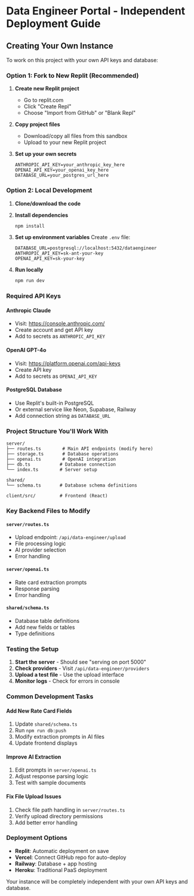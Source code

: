 # Data Engineer Portal - Independent Deployment Guide

## Creating Your Own Instance

To work on this project with your own API keys and database:

### Option 1: Fork to New Replit (Recommended)

1. **Create new Replit project**
   - Go to replit.com
   - Click "Create Repl"
   - Choose "Import from GitHub" or "Blank Repl"

2. **Copy project files**
   - Download/copy all files from this sandbox
   - Upload to your new Replit project

3. **Set up your own secrets**
   ```
   ANTHROPIC_API_KEY=your_anthropic_key_here
   OPENAI_API_KEY=your_openai_key_here
   DATABASE_URL=your_postgres_url_here
   ```

### Option 2: Local Development

1. **Clone/download the code**
2. **Install dependencies**
   ```bash
   npm install
   ```

3. **Set up environment variables**
   Create `.env` file:
   ```
   DATABASE_URL=postgresql://localhost:5432/dataengineer
   ANTHROPIC_API_KEY=sk-ant-your-key
   OPENAI_API_KEY=sk-your-key
   ```

4. **Run locally**
   ```bash
   npm run dev
   ```

### Required API Keys

#### Anthropic Claude
- Visit: https://console.anthropic.com/
- Create account and get API key
- Add to secrets as `ANTHROPIC_API_KEY`

#### OpenAI GPT-4o
- Visit: https://platform.openai.com/api-keys
- Create API key
- Add to secrets as `OPENAI_API_KEY`

#### PostgreSQL Database
- Use Replit's built-in PostgreSQL
- Or external service like Neon, Supabase, Railway
- Add connection string as `DATABASE_URL`

### Project Structure You'll Work With

```
server/
├── routes.ts        # Main API endpoints (modify here)
├── storage.ts       # Database operations
├── openai.ts        # OpenAI integration
├── db.ts           # Database connection
└── index.ts        # Server setup

shared/
└── schema.ts       # Database schema definitions

client/src/         # Frontend (React)
```

### Key Backend Files to Modify

#### `server/routes.ts`
- Upload endpoint: `/api/data-engineer/upload`
- File processing logic
- AI provider selection
- Error handling

#### `server/openai.ts`
- Rate card extraction prompts
- Response parsing
- Error handling

#### `shared/schema.ts`
- Database table definitions
- Add new fields or tables
- Type definitions

### Testing the Setup

1. **Start the server** - Should see "serving on port 5000"
2. **Check providers** - Visit `/api/data-engineer/providers`
3. **Upload a test file** - Use the upload interface
4. **Monitor logs** - Check for errors in console

### Common Development Tasks

#### Add New Rate Card Fields
1. Update `shared/schema.ts`
2. Run `npm run db:push`
3. Modify extraction prompts in AI files
4. Update frontend displays

#### Improve AI Extraction
1. Edit prompts in `server/openai.ts`
2. Adjust response parsing logic
3. Test with sample documents

#### Fix File Upload Issues
1. Check file path handling in `server/routes.ts`
2. Verify upload directory permissions
3. Add better error handling

### Deployment Options

- **Replit**: Automatic deployment on save
- **Vercel**: Connect GitHub repo for auto-deploy
- **Railway**: Database + app hosting
- **Heroku**: Traditional PaaS deployment

Your instance will be completely independent with your own API keys and database.